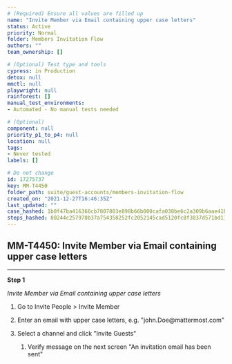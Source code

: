 ```yaml
---
# (Required) Ensure all values are filled up
name: "Invite Member via Email containing upper case letters"
status: Active
priority: Normal
folder: Members Invitation Flow
authors: ""
team_ownership: []

# (Optional) Test type and tools
cypress: in Production
detox: null
mmctl: null
playwright: null
rainforest: []
manual_test_environments: 
- Automated - No manual tests needed

# (Optional)
component: null
priority_p1_to_p4: null
location: null
tags: 
- Never tested
labels: []

# Do not change
id: 17275737
key: MM-T4450
folder_path: suite/guest-accounts/members-invitation-flow
created_on: "2021-12-27T16:46:35Z"
last_updated: ""
case_hashed: 1b0f47ba416366cb7807803e898b66b000cafa038be6c2a309b6aae41b3f34287484392ab8bcc5ad3ef6ccde3612de0b
steps_hashed: 80244c257978b37a754358252fc2052145cad5120fc8f3837d571bd110572af29c48587ac5164db4fec1ec6d9b6b748f
---
```


## MM-T4450: Invite Member via Email containing upper case letters

---

**Step 1**

_Invite Member via Email containing upper case letters_

1. Go to Invite People > Invite Member

2. Enter an email with upper case letters, e.g. "john.Doe\@mattermost.com"

3. Select a channel and click "Invite Guests"

   1. Verify message on the next screen "An invitation email has been sent"
